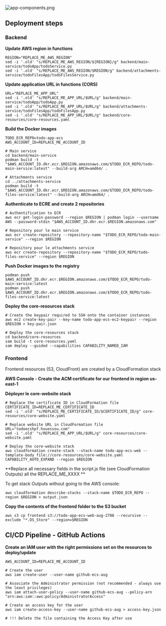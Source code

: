 ![app-components.png](https://cdn.hashnode.com/res/hashnode/image/upload/v1631737544541/-loHqk0vX.png)

## Deployment steps

### Backend

**Update AWS region in functions**

```
REGION="REPLACE_ME_AWS_REGION"
sed -i '.old' "s/REPLACE_ME_AWS_REGION/${REGION}/g" backend/main-service/todoApp/todoService.py
sed -i '.old' "s/REPLACE_ME_AWS_REGION/$REGION/g" backend/attachments-service/todoFilesApp/todoFilesService.py

```

**Update application URL in functions (CORS)**

```
URL="REPLACE_ME_APP_URL"
sed -i '.old' "s/REPLACE_ME_APP_URL/$URL/g" backend/main-service/todoApp/todoApp.py
sed -i '.old' "s/REPLACE_ME_APP_URL/$URL/g" backend/attachments-service/todoFilesApp/todoFilesApp.py
sed -i '.old' "s/REPLACE_ME_APP_URL/$URL/g" backend/core-resources/core-resources.yaml

```

**Build the Docker images**

```
TODO_ECR_REPO=todo-app-ecs
AWS_ACCOUNT_ID=REPLACE_ME_ACCOUNT_ID

# Main service
cd backend/main-service
podman build -t "$AWS_ACCOUNT_ID.dkr.ecr.$REGION.amazonaws.com/$TODO_ECR_REPO/todo-main-service:latest" --build-arg ARCH=amd64/ .

# Attachments service
cd ../attachments-service
podman build -t "$AWS_ACCOUNT_ID.dkr.ecr.$REGION.amazonaws.com/$TODO_ECR_REPO/todo-files-service:latest" --build-arg ARCH=amd64/ .

```

**Authenticate to ECRE and create 2 repositories**

```
# Authentification to ECR
aws ecr get-login-password --region $REGION | podman login --username AWS --password-stdin "$AWS_ACCOUNT_ID.dkr.ecr.$REGION.amazonaws.com"

# Repository pour le main service
aws ecr create-repository --repository-name "$TODO_ECR_REPO/todo-main-service" --region $REGION

# Repository pour le attachments service
aws ecr create-repository --repository-name "$TODO_ECR_REPO/todo-files-service" --region $REGION

```

**Push Docker images to the registry**

```
podman push $AWS_ACCOUNT_ID.dkr.ecr.$REGION.amazonaws.com/$TODO_ECR_REPO/todo-main-service:latest
podman push $AWS_ACCOUNT_ID.dkr.ecr.$REGION.amazonaws.com/$TODO_ECR_REPO/todo-files-service:latest

```

**Deploy the core-resources stack**

```
# Create the keypair required to SSH onto the container instances
aws ec2 create-key-pair --key-name todo-app-ecs-ec2-keypair --region $REGION > key-pair.json

# Deploy the core-resources stack
cd backend/core-resources
sam build -t core-resources.yaml 
sam deploy --guided --capabilities CAPABILITY_NAMED_IAM

```

### Frontend

Frontend resources (S3, CloudFront) are created by a CloudFormation stack

**AWS Console - Create the ACM certificate for our frontend in region us-east-1**

**Déployer le core-website stack**

```
# Replace the certificate ID in CloudFormation file
CERTIFICATE_ID=REPLACE_ME_CERTIFICATE_ID
sed -i '.old' "s/REPLACE_ME_CERTIFICATE_ID/$CERTIFICATE_ID/g" core-resources/core-website.yaml

# Replace website URL in CloudFormation file
URL="todoecshpf.houessou.com"
sed -i '.old' "s/REPLACE_ME_APP_URL/$URL/g" core-resources/core-website.yaml

# Deploy the core-website stack
aws cloudformation create-stack --stack-name todo-app-ecs-web --template-body file://core-resources/core-website.yaml CAPABILITY_AUTO_EXPAND --region $REGION

```

**Replace all necessary fields in the script.js file (see CloudFormation Outputs)  all the REPLACE_ME_XXXX ** 

To get stack Outputs without going to the AWS console:

```
aws cloudformation describe-stacks --stack-name $TODO_ECR_REPO --region $REGION > output.json

```

**Copy the contents of the frontend folder to the S3 bucket**

```
aws s3 cp frontend s3://todo-app-ecs-web-aug-2708 --recursive --exclude "*.DS_Store" --region=$REGION

```

## CI/CD Pipeline - GitHub Actions

**Create an IAM user with the right permissions set on the resources to deploy/update**

```
AWS_ACCOUNT_ID=REPLACE_ME_ACCOUNT_ID

# Create the user
aws iam create-user --user-name github-ecs-aug

# Associate the Administrator permission (not recommended - always use the least privileges)
aws iam attach-user-policy --user-name github-ecs-aug --policy-arn "arn:aws:iam::aws:policy/AdministratorAccess"

# Create an access key for the user
aws iam create-access-key --user-name github-ecs-aug > access-key.json

# !!! Delete the file containing the Access Key after use

```
